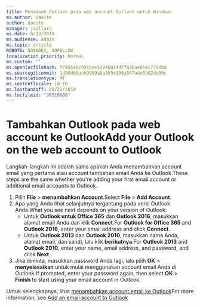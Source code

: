 ```yaml
---
title: Menambah Outlook pada web account Outlook untuk Windows
ms.author: daeite
author: daeite
manager: joallard
ms.date: 6/13/2019
ms.audience: Admin
ms.topic: article
ROBOTS: NOINDEX, NOFOLLOW
localization_priority: Normal
ms.custom: ''
ms.openlocfilehash: f745546c991bae52046014dff836aeb54c779db8
ms.sourcegitcommit: 1d98db8acb9959aba3b5e308a567ade6b62da56c
ms.translationtype: MT
ms.contentlocale: id-ID
ms.lasthandoff: 08/22/2019
ms.locfileid: "36510986"
---
```

# <a name="add-your-outlook-on-the-web-account-to-outlook"></a><span data-ttu-id="38c3b-102">Tambahkan Outlook pada web account ke Outlook</span><span class="sxs-lookup"><span data-stu-id="38c3b-102">Add your Outlook on the web account to Outlook</span></span>

<span data-ttu-id="38c3b-103">Langkah-langkah ini adalah sama apakah Anda menambahkan account email yang pertama atau account tambahan email Anda ke Outlook.</span><span class="sxs-lookup"><span data-stu-id="38c3b-103">These steps are the same whether you're adding your first email account or additional email accounts to Outlook.</span></span>

1. <span data-ttu-id="38c3b-104">Pilih **File** > **menambahkan Account**.</span><span class="sxs-lookup"><span data-stu-id="38c3b-104">Select **File** > **Add Account**.</span></span>
1. <span data-ttu-id="38c3b-105">Apa yang Anda lihat selanjutnya tergantung pada versi Outlook Anda:</span><span class="sxs-lookup"><span data-stu-id="38c3b-105">What you see next depends on your version of Outlook:</span></span>
    - <span data-ttu-id="38c3b-106">Untuk **Outlook untuk Office 365** dan **Outlook 2016**, masukkan alamat email Anda dan klik **Connect**.</span><span class="sxs-lookup"><span data-stu-id="38c3b-106">For **Outlook for Office 365** and **Outlook 2016**, enter your email address and click **Connect**.</span></span>
    - <span data-ttu-id="38c3b-107">Untuk **Outlook 2013** dan **Outlook 2010**, masukkan nama Anda, alamat email, dan sandi, lalu klik **berikutnya**.</span><span class="sxs-lookup"><span data-stu-id="38c3b-107">For **Outlook 2013** and **Outlook 2010**, enter your name, email address, and password, and click **Next**.</span></span>
1. <span data-ttu-id="38c3b-108">Jika diminta, masukkan password Anda lagi, lalu pilih **OK** > **menyelesaikan** untuk mulai menggunakan account email Anda di Outlook.</span><span class="sxs-lookup"><span data-stu-id="38c3b-108">If prompted, enter your password again, then select **OK** > **Finish** to start using your email account in Outlook.</span></span>

<span data-ttu-id="38c3b-109">Untuk selengkapnya, lihat [menambahkan account email ke Outlook](https://support.office.com/article/6e27792a-9267-4aa4-8bb6-c84ef146101b)</span><span class="sxs-lookup"><span data-stu-id="38c3b-109">For more information, see [Add an email account to Outlook](https://support.office.com/article/6e27792a-9267-4aa4-8bb6-c84ef146101b)</span></span>
